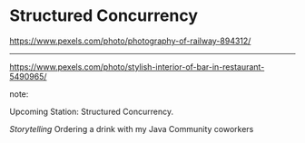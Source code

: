 <!-- .slide: data-background="img/background/upcoming-station.jpg" data-background-color="black" data-background-opacity="0.7"-->

# Structured Concurrency  <!-- .element: class="stroke" -->

<https://www.pexels.com/photo/photography-of-railway-894312/> <!-- .element: class="attribution" -->

---

<!-- .slide: data-background="img/background/bar-with-drinks.jpg" data-background-color="black" data-background-opacity="1.0"-->

<https://www.pexels.com/photo/stylish-interior-of-bar-in-restaurant-5490965/> <!-- .element: class="attribution" -->


note:

Upcoming Station: Structured Concurrency.

*Storytelling*
Ordering a drink with my Java Community coworkers

